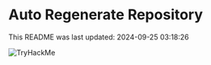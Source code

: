 # Auto Regenerate Repository

This README was last updated: 2024-09-25 03:18:26

 ![TryHackMe](https://tryhackme.com/badge/533634)